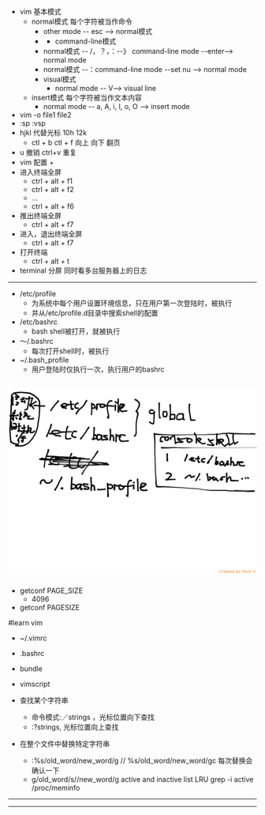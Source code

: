 + vim 基本模式
	+ normal模式 每个字符被当作命令
		+ other mode -- esc --> normal模式
		+ + command-line模式
		+ normal模式 -- /，？，：--》 command-line mode --enter--> normal mode
		+ normal模式 --：command-line mode --set nu --> normal mode
		+ visual模式
			+ normal mode -- V--> visual line
	+ insert模式 每个字符被当作文本内容
		+ normal mode -- a, A, i, I, o, O --> insert mode
+ vim -o file1 file2
+ :sp    :vsp
+ hjkl 代替光标 10h 12k
	+ ctl + b  ctl + f 向上 向下 翻页
+ u 撤销 ctrl+v 重复
+ vim 配置
	+ 
+ 进入终端全屏
	+ ctrl + alt + f1
	+ ctrl + alt + f2
	+  ...
	+ ctrl + alt + f6
+ 推出终端全屏
	+ ctrl + alt + f7
+ 进入，退出终端全屏
	+ ctrl + alt + f7
+ 打开终端
	+ ctrl + alt + t
+ terminal  分屏	同时看多台服务器上的日志

-----
+ /etc/profile
	+ 为系统中每个用户设置环境信息，只在用户第一次登陆时，被执行
	+ 并从/etc/profile.d目录中搜索shell的配置
+ /etc/bashrc
	+ bash shell被打开，就被执行
+ ～/.bashrc
	+ 每次打开shell时，被执行
+ ~/.bash_profile
	+ 用户登陆时仅执行一次，执行用户的bashrc

![image](linux-bash.png)
-----

+ getconf PAGE_SIZE
	+ 4096
+ getconf PAGESIZE

#learn vim

+ ~/.vimrc
+ .bashrc
+ bundle
+ vimscript


+ 查找某个字符串
  + 命令模式:／strings ，光标位置向下查找
  + :?strings, 光标位置向上查找
+ 在整个文件中替换特定字符串
  + :%s/old_word/new_word/g // %s/old_word/new_word/gc  每次替换会确认一下
  + g/old_word/s//new_word/g
active and inactive list LRU
grep -i active /proc/meminfo

---


---